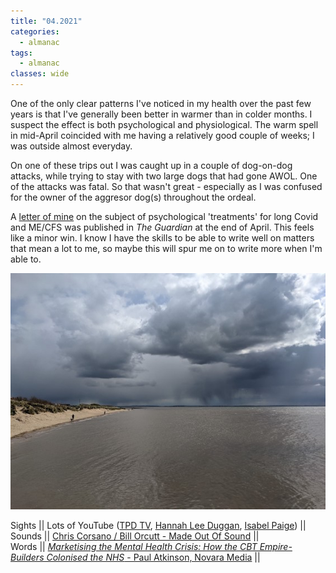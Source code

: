 ```yaml
---
title: "04.2021"
categories:
  - almanac
tags:
  - almanac
classes: wide
---
```


One of the only clear patterns I've noticed in my health over the past few years is that I've generally been better in warmer than in colder months. I suspect the effect is both psychological and physiological. The warm spell in mid-April coincided with me having a relatively good couple of weeks; I was outside almost everyday.

On one of these trips out I was caught up in a couple of dog-on-dog attacks, while trying to stay with two large dogs that had gone AWOL. One of the attacks was fatal. So that wasn't great - especially as I was confused for the owner of the aggresor dog(s) throughout the ordeal.

A [letter of mine](https://domsalisbury.github.io/mecfs/letter3/) on the subject of psychological 'treatments' for long Covid and ME/CFS was published in _The Guardian_ at the end of April. This feels like a minor win. I know I have the skills to be able to write well on matters that mean a lot to me, so maybe this will spur me on to write more when I'm able to.

![St. Anne's Beach](/assets/images/stannesbeach.jpg "St. Anne's Beach")

Sights || Lots of YouTube ([TPD TV](https://www.youtube.com/user/MasterOfBuckets), [Hannah Lee Duggan](https://www.youtube.com/channel/UCd8wC6TEa04SP9p4FjED12A/featured), [Isabel Paige](https://www.youtube.com/user/pinsandneedleswithme)) ||  
Sounds || [Chris Corsano / Bill Orcutt - Made Out Of Sound](https://www.youtube.com/watch?v=5t-PbXZNZ-o) ||   
Words || [_Marketising the Mental Health Crisis: How the CBT Empire-Builders Colonised the NHS_ - Paul Atkinson, Novara Media](https://novaramedia.com/2020/02/17/marketising-the-mental-health-crisis-how-the-cbt-empire-builders-colonised-the-nhs/) ||    
